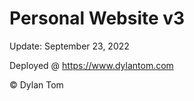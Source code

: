 # Personal Website v3

Update: September 23, 2022

Deployed @ https://www.dylantom.com

&copy; Dylan Tom
